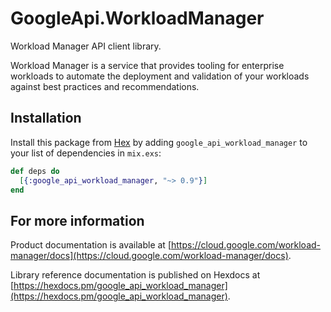 # GoogleApi.WorkloadManager

Workload Manager API client library.

Workload Manager is a service that provides tooling for enterprise workloads to automate the deployment and validation of your workloads against best practices and recommendations.

## Installation

Install this package from [Hex](https://hex.pm) by adding
`google_api_workload_manager` to your list of dependencies in `mix.exs`:

```elixir
def deps do
  [{:google_api_workload_manager, "~> 0.9"}]
end
```

## For more information

Product documentation is available at [https://cloud.google.com/workload-manager/docs](https://cloud.google.com/workload-manager/docs).

Library reference documentation is published on Hexdocs at
[https://hexdocs.pm/google_api_workload_manager](https://hexdocs.pm/google_api_workload_manager).
